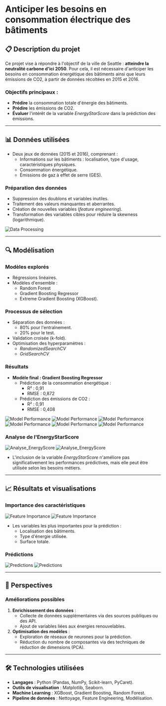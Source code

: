 # Anticiper les besoins en consommation électrique des bâtiments

## 📋 Description du projet

Ce projet vise à répondre à l'objectif de la ville de Seattle : **atteindre la neutralité carbone d'ici 2050**. Pour cela, il est nécessaire d'anticiper les besoins en consommation énergétique des bâtiments ainsi que leurs émissions de CO2, à partir de données récoltées en 2015 et 2016. 

### Objectifs principaux :
- **Prédire** la consommation totale d'énergie des bâtiments.
- **Prédire** les émissions de CO2.
- **Évaluer** l'intérêt de la variable *EnergyStarScore* dans la prédiction des émissions.

---

## 📊 Données utilisées

- Deux jeux de données (2015 et 2016), comprenant :
  - Informations sur les bâtiments : localisation, type d'usage, caractéristiques physiques.
  - Consommation énergétique.
  - Émissions de gaz à effet de serre (GES).

### Préparation des données
- Suppression des doublons et variables inutiles.
- Traitement des valeurs manquantes et aberrantes.
- Création de nouvelles variables (*feature engineering*).
- Transformation des variables cibles pour réduire la skewness (logarithmique).

![Data Processing](Illustration_diapos/problematique_P4.png)

---

## 🔍 Modélisation

### Modèles explorés
- Régressions linéaires.
- Modèles d'ensemble :
  - Random Forest
  - Gradient Boosting Regressor
  - Extreme Gradient Boosting (XGBoost).

### Processus de sélection
- Séparation des données :
  - 80% pour l'entraînement.
  - 20% pour le test.
- Validation croisée (k-fold).
- Optimisation des hyperparamètres :
  - *RandomizedSearchCV*
  - *GridSearchCV*

### Résultats
- **Modèle final : Gradient Boosting Regressor**
  - Prédiction de la consommation énergétique :
    - R² : 0,91
    - RMSE : 0,872
  - Prédiction des émissions de CO2 :
    - R² : 0,91
    - RMSE : 0,408

![Model Performance](Illustration_diapos/resultats_rnd_search_conso_energie.png)
![Model Performance](Illustration_diapos/resultats_grid_search_conso_energie.png)
![Model Performance](Illustration_diapos/res_graphique_modelisation_conso.png)
![Model Performance](Illustration_diapos/resultats_rnd_search_emissions.png)
![Model Performance](Illustration_diapos/resultats_grid_search_emissions.png)
![Model Performance](Illustration_diapos/res_graphique_modelisation_emissions.png)

### Analyse de l'EnergyStarScore

![Analyse_EnergyScore](Illustration_diapos/interet_variable_energy_score.png)
![Analyse_EnergyScore](Illustration_diapos/interet_variable_energy_score1.png)

- L'inclusion de la variable *EnergyStarScore* n'améliore pas significativement les performances prédictives, mais elle peut être utilisée selon les besoins métiers.

---

## 📈 Résultats et visualisations

### Importance des caractéristiques
![Feature Importance](Illustration_diapos/features_importance_conso.png)
![Feature Importance](Illustration_diapos/features_importance_emissions.png)


- Les variables les plus importantes pour la prédiction :
  - Localisation des bâtiments.
  - Type d'énergie utilisée.
  - Surface totale.

### Prédictions
![Predictions](Illustration_diapos/predictions_conso.png)
![Predictions](Illustration_diapos/predictions_emissions.png)

---

## 🚀 Perspectives

### Améliorations possibles
1. **Enrichissement des données** :
   - Collecte de données supplémentaires via des sources publiques ou des API.
   - Ajout de variables liées aux énergies renouvelables.
2. **Optimisation des modèles** :
   - Exploration de réseaux de neurones pour la prédiction.
   - Réduction du nombre de composantes via des techniques de réduction de dimensions (PCA).

---

## 🛠️ Technologies utilisées

- **Langages** : Python (Pandas, NumPy, Scikit-learn, PyCaret).
- **Outils de visualisation** : Matplotlib, Seaborn.
- **Machine Learning** : XGBoost, Gradient Boosting, Random Forest.
- **Pipeline de données** : Nettoyage, Feature Engineering, Modélisation.


